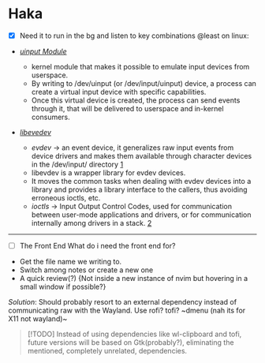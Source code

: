 # Haka
- [x] Need it to run in the bg and listen to key combinations
@least on linux:

- [*uinput Module*](https://www.kernel.org/doc/html/v4.12/input/uinput.html)
    - kernel module that makes it possible to emulate input devices from userspace.
    - By writing to /dev/uinput (or /dev/input/uinput) device, a process can create a virtual input device with specific capabilities.
    - Once this virtual device is created, the process can send events through it, that will be delivered to userspace and in-kernel consumers.

- [*libevedev*](https://www.freedesktop.org/wiki/Software/libevdev/)
    - *evdev* -> an event device, it generalizes raw input events from device drivers and makes them available through character devices in the /dev/input/ directory [1](https://en.wikipedia.org/wiki/Evdev)
    - libevdev is a wrapper library for evdev devices.
    - It moves the common tasks when dealing with evdev devices into a library and provides a library interface to the callers, thus avoiding erroneous ioctls, etc.
    - *ioctls* -> Input Output Control Codes, used for communication between user-mode applications and drivers, or for communication internally among drivers in a stack. [2](https://learn.microsoft.com/en-us/windows-hardware/drivers/kernel/introduction-to-i-o-control-codes)

--- 

- [ ] The Front End
What do i need the front end for?
- Get the file name we writing to.
- Switch among notes or create a new one
- A quick review(?) {Not inside a new instance of nvim but hovering in a small window if possible?}

*Solution*: Should probably resort to an external dependency instead of communicating raw with the Wayland. Use rofi? tofi? ~dmenu (nah its for X11 not wayland)~

> [!TODO]
> Instead of using dependencies like wl-clipboard and tofi, future versions will be based on Gtk(probably?), eliminating the mentioned, completely unrelated, dependencies.
